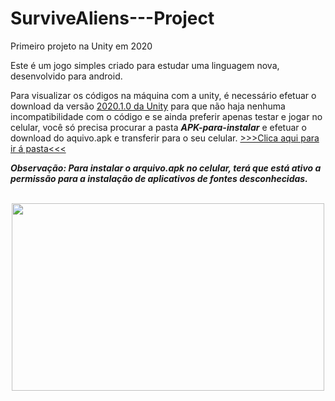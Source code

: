 # SurviveAliens---Project
 Primeiro projeto na Unity em 2020
 
Este é um jogo simples criado para estudar uma linguagem nova, desenvolvido para android.

Para visualizar os códigos na máquina com a unity, é necessário efetuar o download da versão [2020.1.0 da Unity](https://unity.com/releases/editor/whats-new/2020.1.0) para que não haja nenhuma incompatibilidade com o código e se ainda preferir apenas testar e jogar no celular, você só precisa procurar a pasta ***APK-para-instalar*** e efetuar o download do aquivo.apk e transferir para o seu celular.  [>>>Clica aqui para ir á pasta<<<](APK-para-instalar)

***Observação: Para instalar o arquivo.apk no celular, terá que está ativo a permissão para a instalação de aplicativos de fontes desconhecidas.***
<br/>
<p align = "center">
<br/>
<img src = 'https://user-images.githubusercontent.com/69211869/205801186-fa30c4b1-917d-4e3d-84df-2ed91d409f18.gif' width = "500" height = "300"/>
<p/>
